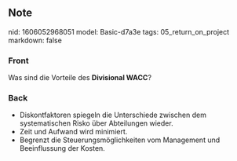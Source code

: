 ## Note
nid: 1606052968051
model: Basic-d7a3e
tags: 05_return_on_project
markdown: false

### Front
<p>Was sind die Vorteile des <b>Divisional WACC</b>?

### Back
<div>
<div><ul>
<li>Diskontfaktoren spiegeln die Unterschiede zwischen dem systematischen Risko über Abteilungen wieder.</li>
<li>Zeit und Aufwand wird minimiert.</li>
<li>Begrenzt die Steuerungsmöglichkeiten vom Management und Beeinflussung der Kosten.</li>
</ul>
</div></div>
